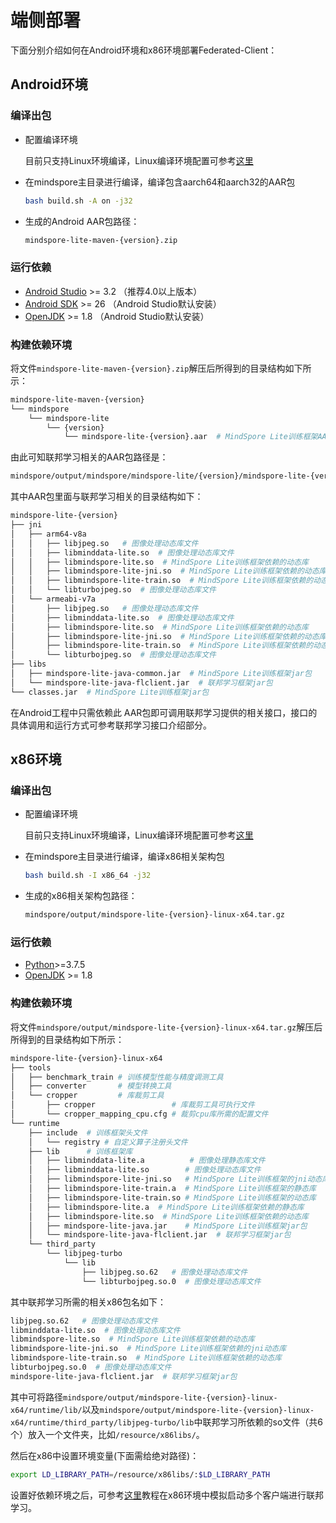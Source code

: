 # 端侧部署

下面分别介绍如何在Android环境和x86环境部署Federated-Client：

## Android环境

### 编译出包

- 配置编译环境

    目前只支持Linux环境编译，Linux编译环境配置可参考[这里](https://www.mindspore.cn/lite/docs/zh-CN/r1.3/use/build.html#linux)

- 在mindspore主目录进行编译，编译包含aarch64和aarch32的AAR包

    ```sh
    bash build.sh -A on -j32
    ```

- 生成的Android AAR包路径：

    ```sh
    mindspore-lite-maven-{version}.zip
    ```

### 运行依赖

- [Android Studio](https://developer.android.google.cn/studio) >= 3.2 （推荐4.0以上版本）
- [Android SDK](https://developer.android.com/studio?hl=zh-cn#cmdline-tools) >= 26 （Android Studio默认安装）
- [OpenJDK](https://openjdk.java.net/install/) >= 1.8 （Android Studio默认安装）

### 构建依赖环境

将文件`mindspore-lite-maven-{version}.zip`解压后所得到的目录结构如下所示：

```sh
mindspore-lite-maven-{version}
└── mindspore
    └── mindspore-lite
        └── {version}
            └── mindspore-lite-{version}.aar  # MindSpore Lite训练框架AAR包
```

由此可知联邦学习相关的AAR包路径是：

```sh
mindspore/output/mindspore/mindspore-lite/{version}/mindspore-lite-{version}.aar
```

其中AAR包里面与联邦学习相关的目录结构如下：

```sh
mindspore-lite-{version}
├── jni
│   ├── arm64-v8a
│   │   ├── libjpeg.so   # 图像处理动态库文件
│   │   ├── libminddata-lite.so  # 图像处理动态库文件
│   │   ├── libmindspore-lite.so  # MindSpore Lite训练框架依赖的动态库
│   │   ├── libmindspore-lite-jni.so  # MindSpore Lite训练框架依赖的动态库
│   │   ├── libmindspore-lite-train.so  # MindSpore Lite训练框架依赖的动态库
│   │   └── libturbojpeg.so  # 图像处理动态库文件
│   └── armeabi-v7a
│       ├── libjpeg.so   # 图像处理动态库文件
│       ├── libminddata-lite.so  # 图像处理动态库文件
│       ├── libmindspore-lite.so  # MindSpore Lite训练框架依赖的动态库
│       ├── libmindspore-lite-jni.so  # MindSpore Lite训练框架依赖的动态库
│       ├── libmindspore-lite-train.so  # MindSpore Lite训练框架依赖的动态库
│       └── libturbojpeg.so  # 图像处理动态库文件
├── libs
│   ├── mindspore-lite-java-common.jar  # MindSpore Lite训练框架jar包
│   └── mindspore-lite-java-flclient.jar  # 联邦学习框架jar包
└── classes.jar  # MindSpore Lite训练框架jar包
```

在Android工程中只需依赖此 AAR包即可调用联邦学习提供的相关接口，接口的具体调用和运行方式可参考联邦学习接口介绍部分。

## x86环境

### 编译出包

- 配置编译环境

    目前只支持Linux环境编译，Linux编译环境配置可参考[这里](https://www.mindspore.cn/lite/docs/zh-CN/r1.3/use/build.html#linux)

- 在mindspore主目录进行编译，编译x86相关架构包

    ```sh
    bash build.sh -I x86_64 -j32
    ```

- 生成的x86相关架构包路径：

    ```sh
    mindspore/output/mindspore-lite-{version}-linux-x64.tar.gz
    ```

### 运行依赖

- [Python](https://www.python.org/downloads/)>=3.7.5
- [OpenJDK](https://openjdk.java.net/install/) >= 1.8

### 构建依赖环境

将文件`mindspore/output/mindspore-lite-{version}-linux-x64.tar.gz`解压后所得到的目录结构如下所示：

```sh
mindspore-lite-{version}-linux-x64
├── tools
│   ├── benchmark_train # 训练模型性能与精度调测工具
│   ├── converter       # 模型转换工具
│   └── cropper         # 库裁剪工具
│       ├── cropper                 # 库裁剪工具可执行文件
│       └── cropper_mapping_cpu.cfg # 裁剪cpu库所需的配置文件
└── runtime
    ├── include  # 训练框架头文件
    │   └── registry # 自定义算子注册头文件
    ├── lib      # 训练框架库
    │   ├── libminddata-lite.a          # 图像处理静态库文件
    │   ├── libminddata-lite.so        # 图像处理动态库文件
    │   ├── libmindspore-lite-jni.so   # MindSpore Lite训练框架的jni动态库
    │   ├── libmindspore-lite-train.a  # MindSpore Lite训练框架的静态库
    │   ├── libmindspore-lite-train.so # MindSpore Lite训练框架的动态库
    │   ├── libmindspore-lite.a  # MindSpore Lite训练框架依赖的静态库
    │   ├── libmindspore-lite.so  # MindSpore Lite训练框架依赖的动态库
    │   ├── mindspore-lite-java.jar    # MindSpore Lite训练框架jar包
    │   └── mindspore-lite-java-flclient.jar  # 联邦学习框架jar包
    └── third_party
        └── libjpeg-turbo
            └── lib
                ├── libjpeg.so.62   # 图像处理动态库文件
                └── libturbojpeg.so.0  # 图像处理动态库文件
```

其中联邦学习所需的相关x86包名如下：

```sh
libjpeg.so.62   # 图像处理动态库文件
libminddata-lite.so  # 图像处理动态库文件
libmindspore-lite.so  # MindSpore Lite训练框架依赖的动态库
libmindspore-lite-jni.so  # MindSpore Lite训练框架依赖的jni动态库
libmindspore-lite-train.so  # MindSpore Lite训练框架依赖的动态库
libturbojpeg.so.0  # 图像处理动态库文件
mindspore-lite-java-flclient.jar  # 联邦学习框架jar包
```

其中可将路径`mindspore/output/mindspore-lite-{version}-linux-x64/runtime/lib/`以及`mindspore/output/mindspore-lite-{version}-linux-x64/runtime/third_party/libjpeg-turbo/lib`中联邦学习所依赖的so文件（共6个）放入一个文件夹，比如`/resource/x86libs/`。

然后在x86中设置环境变量(下面需给绝对路径)：

```sh
export LD_LIBRARY_PATH=/resource/x86libs/:$LD_LIBRARY_PATH
```

设置好依赖环境之后，可参考[这里](https://gitee.com/mindspore/docs/blob/r1.3/docs/federated/docs/source_zh_cn/image_classification_application.md)教程在x86环境中模拟启动多个客户端进行联邦学习。


